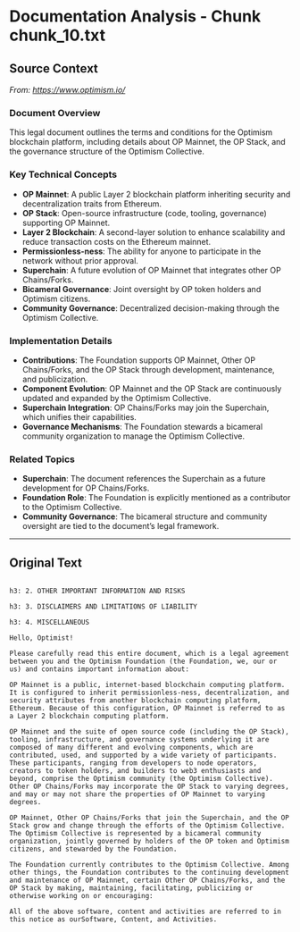 # Documentation Analysis - Chunk chunk_10.txt

## Source Context
*From: https://www.optimism.io/*

### Document Overview  
This legal document outlines the terms and conditions for the Optimism blockchain platform, including details about OP Mainnet, the OP Stack, and the governance structure of the Optimism Collective.  

### Key Technical Concepts  
- **OP Mainnet**: A public Layer 2 blockchain platform inheriting security and decentralization traits from Ethereum.  
- **OP Stack**: Open-source infrastructure (code, tooling, governance) supporting OP Mainnet.  
- **Layer 2 Blockchain**: A second-layer solution to enhance scalability and reduce transaction costs on the Ethereum mainnet.  
- **Permissionless-ness**: The ability for anyone to participate in the network without prior approval.  
- **Superchain**: A future evolution of OP Mainnet that integrates other OP Chains/Forks.  
- **Bicameral Governance**: Joint oversight by OP token holders and Optimism citizens.  
- **Community Governance**: Decentralized decision-making through the Optimism Collective.  

### Implementation Details  
- **Contributions**: The Foundation supports OP Mainnet, Other OP Chains/Forks, and the OP Stack through development, maintenance, and publicization.  
- **Component Evolution**: OP Mainnet and the OP Stack are continuously updated and expanded by the Optimism Collective.  
- **Superchain Integration**: OP Chains/Forks may join the Superchain, which unifies their capabilities.  
- **Governance Mechanisms**: The Foundation stewards a bicameral community organization to manage the Optimism Collective.  

### Related Topics  
- **Superchain**: The document references the Superchain as a future development for OP Chains/Forks.  
- **Foundation Role**: The Foundation is explicitly mentioned as a contributor to the Optimism Collective.  
- **Community Governance**: The bicameral structure and community oversight are tied to the document’s legal framework.

---

## Original Text
```

h3: 2. OTHER IMPORTANT INFORMATION AND RISKS

h3: 3. DISCLAIMERS AND LIMITATIONS OF LIABILITY

h3: 4. MISCELLANEOUS

Hello, Optimist!

Please carefully read this entire document, which is a legal agreement between you and the Optimism Foundation (the Foundation, we, our or us) and contains important information about:

OP Mainnet is a public, internet-based blockchain computing platform. It is configured to inherit permissionless-ness, decentralization, and security attributes from another blockchain computing platform, Ethereum. Because of this configuration, OP Mainnet is referred to as a Layer 2 blockchain computing platform.

OP Mainnet and the suite of open source code (including the OP Stack), tooling, infrastructure, and governance systems underlying it are composed of many different and evolving components, which are contributed, used, and supported by a wide variety of participants. These participants, ranging from developers to node operators, creators to token holders, and builders to web3 enthusiasts and beyond, comprise the Optimism community (the Optimism Collective). Other OP Chains/Forks may incorporate the OP Stack to varying degrees, and may or may not share the properties of OP Mainnet to varying degrees.

OP Mainnet, Other OP Chains/Forks that join the Superchain, and the OP Stack grow and change through the efforts of the Optimism Collective. The Optimism Collective is represented by a bicameral community organization, jointly governed by holders of the OP token and Optimism citizens, and stewarded by the Foundation.

The Foundation currently contributes to the Optimism Collective. Among other things, the Foundation contributes to the continuing development and maintenance of OP Mainnet, certain Other OP Chains/Forks, and the OP Stack by making, maintaining, facilitating, publicizing or otherwise working on or encouraging:

All of the above software, content and activities are referred to in this notice as ourSoftware, Content, and Activities.
```